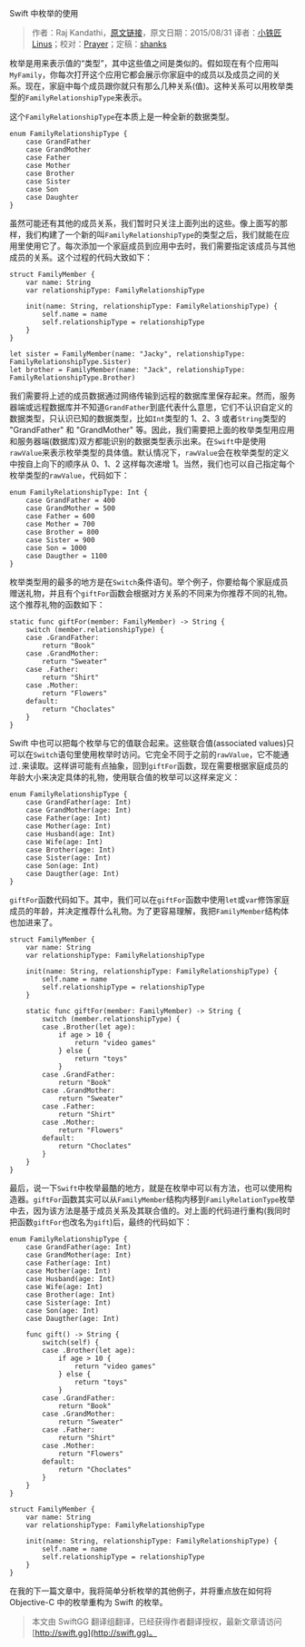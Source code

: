 Swift 中枚举的使用

> 作者：Raj Kandathi，[原文链接](http://rajkandathi.com/understanding-enums-using-swift/)，原文日期：2015/08/31
> 译者：[小铁匠Linus](http://weibo.com/linusling)；校对：[Prayer](http://www.futantan.com)；定稿：[shanks](http://codebuild.me/)
  








枚举是用来表示值的“类型”，其中这些值之间是类似的。假如现在有个应用叫`MyFamily`，你每次打开这个应用它都会展示你家庭中的成员以及成员之间的关系。现在，家庭中每个成员跟你就只有那么几种关系(值)。这种关系可以用枚举类型的`FamilyRelationshipType`来表示。

这个`FamilyRelationshipType`在本质上是一种全新的数据类型。



    
    enum FamilyRelationshipType {
        case GrandFather
        case GrandMother
        case Father
        case Mother
        case Brother
        case Sister
        case Son
        case Daughter
    }

虽然可能还有其他的成员关系，我们暂时只关注上面列出的这些。像上面写的那样，我们构建了一个新的叫`FamilyRelationshipType`的类型之后，我们就能在应用里使用它了。每次添加一个家庭成员到应用中去时，我们需要指定该成员与其他成员的关系。这个过程的代码大致如下：

    
    struct FamilyMember {
        var name: String
        var relationshipType: FamilyRelationshipType
       
        init(name: String, relationshipType: FamilyRelationshipType) {
            self.name = name
            self.relationshipType = relationshipType
        }
    }
    
    let sister = FamilyMember(name: "Jacky", relationshipType: FamilyRelationshipType.Sister)
    let brother = FamilyMember(name: "Jack", relationshipType: FamilyRelationshipType.Brother)

我们需要将上述的成员数据通过网络传输到远程的数据库里保存起来。然而，服务器端或远程数据库并不知道`GrandFather`到底代表什么意思，它们不认识自定义的数据类型，只认识已知的数据类型，比如`Int`类型的 1、2、3 或者`String`类型的 "GrandFather" 和 "GrandMother" 等。因此，我们需要把上面的枚举类型用应用和服务器端(数据库)双方都能识别的数据类型表示出来。在`Swift`中是使用`rawValue`来表示枚举类型的具体值。默认情况下，`rawValue`会在枚举类型的定义中按自上向下的顺序从 0、1、2 这样每次递增 1。当然，我们也可以自己指定每个枚举类型的`rawValue`，代码如下：

    
    enum FamilyRelationshipType: Int {
        case GrandFather = 400
        case GrandMother = 500
        case Father = 600
        case Mother = 700
        case Brother = 800
        case Sister = 900
        case Son = 1000
        case Daugther = 1100
    }

枚举类型用的最多的地方是在`Switch`条件语句。举个例子，你要给每个家庭成员赠送礼物，并且有个`giftFor`函数会根据对方关系的不同来为你推荐不同的礼物。这个推荐礼物的函数如下：

    
    static func giftFor(member: FamilyMember) -> String {
        switch (member.relationshipType) {
        case .GrandFather:
            return "Book"
        case .GrandMother:
            return "Sweater"
        case .Father:
            return "Shirt"
        case .Mother:
            return "Flowers"
        default:
            return "Choclates"
        }
    }

Swift 中也可以把每个枚举与它的值联合起来。这些联合值(associated values)只可以在`Switch`语句里使用枚举时访问。它完全不同于之前的`rawValue`，它不能通过`.`来读取。这样讲可能有点抽象，回到`giftFor`函数，现在需要根据家庭成员的年龄大小来决定具体的礼物，使用联合值的枚举可以这样来定义：

    
    enum FamilyRelationshipType {
        case GrandFather(age: Int)
        case GrandMother(age: Int)
        case Father(age: Int)
        case Mother(age: Int)
        case Husband(age: Int)
        case Wife(age: Int)
        case Brother(age: Int)
        case Sister(age: Int)
        case Son(age: Int)
        case Daugther(age: Int)
    }

`giftFor`函数代码如下。其中，我们可以在`giftFor`函数中使用`let`或`var`修饰家庭成员的年龄，并决定推荐什么礼物。为了更容易理解，我把`FamilyMember`结构体也加进来了。

    
    struct FamilyMember {
        var name: String
        var relationshipType: FamilyRelationshipType
       
        init(name: String, relationshipType: FamilyRelationshipType) {
            self.name = name
            self.relationshipType = relationshipType
        }
       
        static func giftFor(member: FamilyMember) -> String {
            switch (member.relationshipType) {
            case .Brother(let age):
                if age > 10 {
                    return "video games"
                } else {
                    return "toys"
                }
            case .GrandFather:
                return "Book"
            case .GrandMother:
                return "Sweater"
            case .Father:
                return "Shirt"
            case .Mother:
                return "Flowers"
            default:
                return "Choclates"
            }
        }
    }

最后，说一下`Swift`中枚举最酷的地方，就是在枚举中可以有方法，也可以使用构造器。`giftFor`函数其实可以从`FamilyMember`结构内移到`FamilyRelationType`枚举中去，因为该方法是基于成员关系及其联合值的。对上面的代码进行重构(我同时把函数`giftFor`也改名为`gift`)后，最终的代码如下：

    
    enum FamilyRelationshipType {
        case GrandFather(age: Int)
        case GrandMother(age: Int)
        case Father(age: Int)
        case Mother(age: Int)
        case Husband(age: Int)
        case Wife(age: Int)
        case Brother(age: Int)
        case Sister(age: Int)
        case Son(age: Int)
        case Daugther(age: Int)
       
        func gift() -> String {
            switch(self) {
            case .Brother(let age):
                if age > 10 {
                    return "video games"
                } else {
                    return "toys"
                }
            case .GrandFather:
                return "Book"
            case .GrandMother:
                return "Sweater"
            case .Father:
                return "Shirt"
            case .Mother:
                return "Flowers"
            default:
                return "Choclates"
            }
        }
    }
    
    struct FamilyMember {
        var name: String
        var relationshipType: FamilyRelationshipType
       
        init(name: String, relationshipType: FamilyRelationshipType) {
            self.name = name
            self.relationshipType = relationshipType
        }
    }

在我的下一篇文章中，我将简单分析枚举的其他例子，并将重点放在如何将 Objective-C 中的枚举重构为 Swift 的枚举。

> 本文由 SwiftGG 翻译组翻译，已经获得作者翻译授权，最新文章请访问 [http://swift.gg](http://swift.gg)。